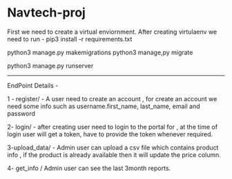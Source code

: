 # Navtech-proj

First we need to create a virtual enviornment.
After creating virtulaenv we need to run -
pip3 install -r requirements.txt

python3 manage.py makemigrations
python3 manage,py migrate

python3 manage.py runserver

------------------------------------------------------------

EndPoint Details -

1 - register/ -
A user need to create an account , for create an account we need some info such as username.first_name, last_name, email and password

2- login/ -
after creating user need to login to the portal for , at the time of login user will get  a token, have to provide the token whenever required.

3-upload_data/ - 
Admin user can upload a csv file which contains product info , if the product is already available then it will update the price column.

4- get_info /
Admin user can see the last 3month reports.
